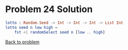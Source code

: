 # Problem 24 Solution

```elm
lotto : Random.Seed -> Int -> Int -> Int -> List Int
lotto seed n low high =
    fst <| randomSelect seed n [low .. high] 

```

[Back to problem](../p/p24.md)